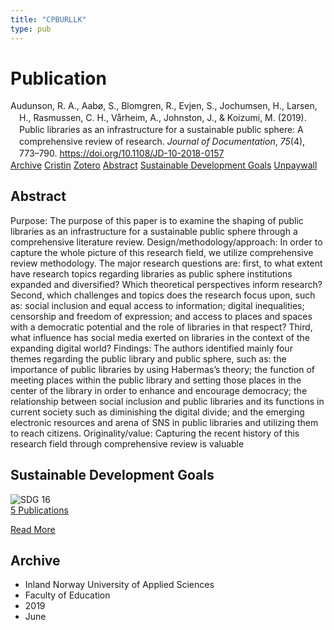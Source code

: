 ```yaml
---
title: "CPBURLLK"
type: pub
---
```

<h1>Publication</h1>
<article id="csl-bib-container-CPBURLLK" class="csl-bib-container">
  <div class="csl-bib-body" style="line-height: 1.35; padding-left: 1em; text-indent:-1em;">
  <div class="csl-entry">Audunson, R. A., Aab&#xF8;, S., Blomgren, R., Evjen, S., Jochumsen, H., Larsen, H., Rasmussen, C. H., V&#xE5;rheim, A., Johnston, J., &amp; Koizumi, M. (2019). Public libraries as an infrastructure for a sustainable public sphere: A comprehensive review of research. <i>Journal of Documentation</i>, <i>75</i>(4), 773&#x2013;790. <a href="https://doi.org/10.1108/JD-10-2018-0157">https://doi.org/10.1108/JD-10-2018-0157</a></div>
</div>
  <div class="csl-bib-buttons">
    <a href="#taxonomy-article-CPBURLLK" class="csl-bib-button">Archive</a>
    <a href="https://app.cristin.no/results/show.jsf?id=1703832" alt="Cristin URL" class="csl-bib-button">Cristin</a>
    <a href="http://zotero.org/groups/5402882/items/CPBURLLK" alt="Zotero URL" class="csl-bib-button">Zotero</a>
    <a href="#abstract-article-CPBURLLK" class="csl-bib-button">Abstract</a>
    <a href="#sdg-article-CPBURLLK" class="csl-bib-button">Sustainable Development Goals</a>
    <a href="https://oda.oslomet.no/oda-xmlui/bitstream/10642/8585/1/JDoc_2019_Audunson%20et%20al%20proof_hi.pdf" class="csl-bib-button">Unpaywall</a>
  </div>
  <div id="csl-bib-meta-container-CPBURLLK"></div>
</article>
<div id="csl-bib-meta-CPBURLLK" class="csl-bib-meta">
  <article id="abstract-article-CPBURLLK" class="abstract-article">
    <h1>Abstract</h1>
    Purpose: The purpose of this paper is to examine the shaping of public libraries as an infrastructure for a sustainable public sphere through a comprehensive literature review. Design/methodology/approach: In order to capture the whole picture of this research field, we utilize comprehensive review methodology. The major research questions are: first, to what extent have research topics regarding libraries as public sphere institutions expanded and diversified? Which theoretical perspectives inform research? Second, which challenges and topics does the research focus upon, such as: social inclusion and equal access to information; digital inequalities; censorship and freedom of expression; and access to places and spaces with a democratic potential and the role of libraries in that respect? Third, what influence has social media exerted on libraries in the context of the expanding digital world? Findings: The authors identified mainly four themes regarding the public library and public sphere, such as: the importance of public libraries by using Habermas’s theory; the function of meeting places within the public library and setting those places in the center of the library in order to enhance and encourage democracy; the relationship between social inclusion and public libraries and its functions in current society such as diminishing the digital divide; and the emerging electronic resources and arena of SNS in public libraries and utilizing them to reach citizens. Originality/value: Capturing the recent history of this research field through comprehensive review is valuable
  </article>
  <article id="sdg-article-CPBURLLK" class="sdg-article">
    <h1>Sustainable Development Goals</h1>
    <div class="sdg-container"><div id="sdg16" class="sdg"> <img src="{{< params subfolder >}}images/sdg/sdg16_en.png" class="image" alt="SDG 16"> <div class="sdg-overlay"> <a href="{{< params subfolder >}}en/archive/?sdg=16#archive" class="sdg-publication-count"><span>5</span> Publications</a> <p><a href="https://sdgs.un.org/goals/goal16" class="sdg-read-more">Read More</a></p> </div> </div></div>
  </article>
  <article id="taxonomy-article-CPBURLLK" class="taxonomy-article">
    <h1>Archive</h1>
    <ul>
      <li>Inland Norway University of Applied Sciences</li>
      <li>Faculty of Education</li>
      <li>2019</li>
      <li>June</li>
    </ul>
  </article>
</div>
